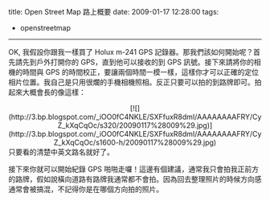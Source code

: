 title: Open Street Map 路上概要
date: 2009-01-17 12:28:00
tags: 
- openstreetmap
---

OK, 我假設你跟我一樣買了 Holux m-241 GPS 記錄器。那我們該如何開始呢？首先請先到戶外打開你的 GPS，直到他可以接收的到 GPS 訊號。接下來請將你的相機的時間與 GPS 的時間校正，要讓兩個時間一模一樣，這樣你才可以正確的定位相片位置。我自己是只用很爛的手機相機照相。反正只要可以拍的到路牌即可。拍起來大概會長的像這樣：

<div class="separator" style="clear: both; text-align: center;">[![](http://3.bp.blogspot.com/_iOO0fC4NKLE/SXFfuxR8dmI/AAAAAAAAFRY/CyZ_kXqCqOc/s320/20090117%28009%29.jpg)](http://3.bp.blogspot.com/_iOO0fC4NKLE/SXFfuxR8dmI/AAAAAAAAFRY/CyZ_kXqCqOc/s1600-h/20090117%28009%29.jpg)</div>
只要看的清楚中英文路名就好了。

接下來你就可以開始紀錄 GPS 啪啪走囉！這邊有個建議，通常我只會拍我正前方的路牌，假如說橫向道路有路牌我通常都不會拍。因為回去整理照片的時候方向感通常會被搞混，不記得你是在哪個方向拍的照片。